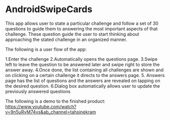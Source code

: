 # AndroidSwipeCards
This app allows user to state a particular challenge and follow a set of 30 questions to guide them to answering the most important aspects of that challenge. These question guide the user to start thinking about approaching the stated challenge in an organized manner.

The following is a user flow of the app:

1.Enter the challenge
2.Automatically opens the questions page.
3.Swipe left to leave the question to be answered later and swipe right to store the answer away.
4.Once done, the list containing all challenges are shown and on clicking on a certain challenge it directs to the answers page.
5. Answers page has the list of questions and the answers are revealed on tapping on the desired question.
6.Dialog box automatically allows user to update the previously answered questions

The following is a demo to the finished product:
https://www.youtube.com/watch?v=9n5uRyM74vs&ab_channel=tahsinekram
